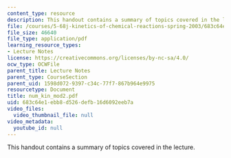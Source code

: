 ```yaml
---
content_type: resource
description: This handout contains a summary of topics covered in the lecture.
file: /courses/5-68j-kinetics-of-chemical-reactions-spring-2003/683c64e1ebb8d526defb16d6092eeb7a_num_kin_mod2.pdf
file_size: 46640
file_type: application/pdf
learning_resource_types:
- Lecture Notes
license: https://creativecommons.org/licenses/by-nc-sa/4.0/
ocw_type: OCWFile
parent_title: Lecture Notes
parent_type: CourseSection
parent_uid: 1598d072-9397-c34c-77f7-867b964e9975
resourcetype: Document
title: num_kin_mod2.pdf
uid: 683c64e1-ebb8-d526-defb-16d6092eeb7a
video_files:
  video_thumbnail_file: null
video_metadata:
  youtube_id: null
---
```

This handout contains a summary of topics covered in the lecture.